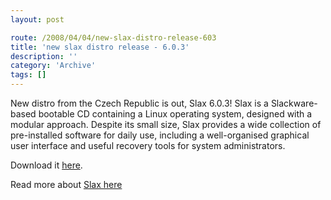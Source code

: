 ```yaml
---
layout: post

route: /2008/04/04/new-slax-distro-release-603
title: 'new slax distro release - 6.0.3'
description: ''
category: 'Archive'
tags: []
---
```


New distro from the Czech Republic is out, Slax 6.0.3! Slax is a Slackware-based
bootable CD containing a Linux operating system, designed with a modular
approach. Despite its small size, Slax provides a wide collection of
pre-installed software for daily use, including a well-organised graphical user
interface and useful recovery tools for system administrators.

Download it
<a class="ph" target="_blank" rel="noopener noreferrer" href="http://www.slax.org/get_slax.php">here</a>.

Read more about
<a class="ph" target="_blank" rel="noopener noreferrer" href="http://www.slax.org/">Slax
here</a>
